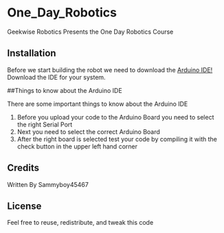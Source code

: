 # One_Day_Robotics
Geekwise Robotics Presents the One Day Robotics Course


## Installation

Before we start building the robot we need to download the [Arduino IDE!](https://www.arduino.cc/en/Main/Software) Download the IDE for your system. 

##Things to know about the Arduino IDE

There are some important things to know about the Arduino IDE
1. Before you upload your code to the Arduino Board you need to select the right Serial Port
2. Next you need to select the correct Arduino Board
3. After the right board is selected test your code by compiling it with the check button in the upper left hand corner

## Credits

Written By Sammyboy45467

## License

Feel free to reuse, redistribute, and tweak this code 
